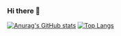 ### Hi there 👋
[![Anurag's GitHub stats](https://github-readme-stats.vercel.app/api?username=Cyrap)](https://github.com/anuraghazra/github-readme-stats)
[![Top Langs](https://github-readme-stats.vercel.app/api/top-langs/?username=Cyrap)](https://github.com/anuraghazra/github-readme-stats)
